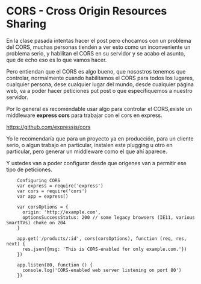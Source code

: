 # CORS - Cross Origin Resources Sharing

En la clase pasada intentas hacer el post pero chocamos con un problema del CORS, muchas personas tienden a ver esto como 
un inconveniente un problema serio, y habilitan el CORS en su servidor y se acabo el asunto, que de echo eso es lo que vamos hacer.

Pero entiendan que el CORS es algo bueno, que nosostros tenemos que controlar, normalmente cuando habilitamos el CORS para todos los lugares,
cualquier persona, dese cualquier lugar del mundo, desde cualquier página web, va a poder hacer peticiones put post o que especifiquemos
a nuestro servidor. 

Por lo general es recomendable usar algo para controlar el CORS,existe un middleware **express cors** para trabajar con el cors en express.

https://github.com/expressjs/cors

Yo le recomendaría que para un proyecto ya en producción, para un cliente serio, o algun trabajo en particular, instalen este plugging u
otro en particular, pero generar un middleware como el que ahí aparece. 

 Y ustedes van a poder configurar desde que origenes van a permitir ese tipo de peticiones.
 
        Configuring CORS
        var express = require('express')
        var cors = require('cors')
        var app = express()

        var corsOptions = {
          origin: 'http://example.com',
          optionsSuccessStatus: 200 // some legacy browsers (IE11, various SmartTVs) choke on 204
        }

        app.get('/products/:id', cors(corsOptions), function (req, res, next) {
          res.json({msg: 'This is CORS-enabled for only example.com.'})
        })

        app.listen(80, function () {
          console.log('CORS-enabled web server listening on port 80')
        })
